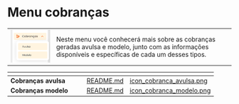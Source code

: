 # Menu cobranças

<!-- Neste menu você conhecerá mais sobre as cobranças geradas avulsa e modelo, junto com as informações disponíveis e específicas de cada um desses tipos:

![](/assets/prints/cobrancas_menu.png) -->

| | |
|-|-|
|![](/assets/prints/cobrancas_menu.png)   |Neste menu você conhecerá mais sobre as cobranças geradas avulsa e modelo, junto com as informações disponíveis e específicas de cada um desses tipos.|

<table data-view="cards">
    <thead>
        <tr>
            <th></th>
            <th></th>
            <th></th>
            <th data-hidden data-card-target data-type="content-ref"></th>
            <th data-hidden data-card-cover data-type="files"></th>
        </tr>
    </thead>
        <tbody>
            <tr>
                <td>
                    <strong>Cobranças avulsa</strong>
                </td>
                <td></td>
                <td></td>
                <td>
                    <a href="/COBRANCAS/AVULSA/README.md">README.md</a>
                </td>
                <td>
                    <a href="/assets/prints/icon_cobranca_avulsa.png">icon_cobranca_avulsa.png</a>
                </td>
            </tr>
            <tr>
                <td>
                    <strong>Cobranças modelo</strong>
                </td>
                <td></td>
                <td></td>
                <td>
                    <a href="/COBRANCAS/MODELO/README.md">README.md</a>
                </td>
                <td>
                    <a href="/assets/prints/icon_cobranca_modelo.png">icon_cobranca_modelo.png</a>
                </td>
            </tr>
        </tbody>
</table>